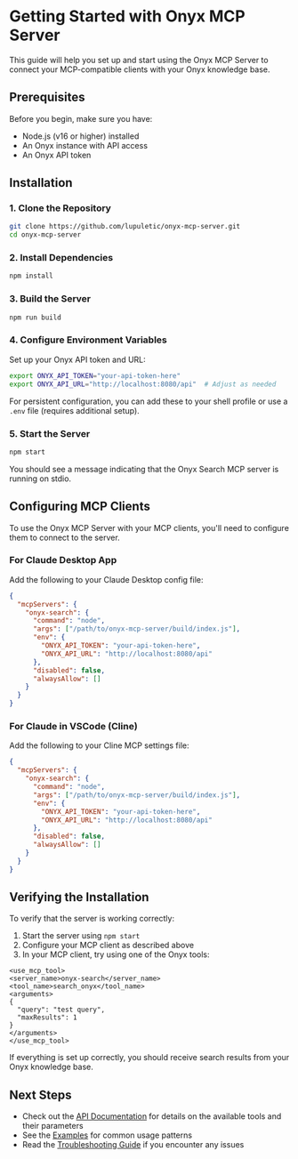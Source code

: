 # Getting Started with Onyx MCP Server

This guide will help you set up and start using the Onyx MCP Server to connect your MCP-compatible clients with your Onyx knowledge base.

## Prerequisites

Before you begin, make sure you have:

- Node.js (v16 or higher) installed
- An Onyx instance with API access
- An Onyx API token

## Installation

### 1. Clone the Repository

```bash
git clone https://github.com/lupuletic/onyx-mcp-server.git
cd onyx-mcp-server
```

### 2. Install Dependencies

```bash
npm install
```

### 3. Build the Server

```bash
npm run build
```

### 4. Configure Environment Variables

Set up your Onyx API token and URL:

```bash
export ONYX_API_TOKEN="your-api-token-here"
export ONYX_API_URL="http://localhost:8080/api"  # Adjust as needed
```

For persistent configuration, you can add these to your shell profile or use a `.env` file (requires additional setup).

### 5. Start the Server

```bash
npm start
```

You should see a message indicating that the Onyx Search MCP server is running on stdio.

## Configuring MCP Clients

To use the Onyx MCP Server with your MCP clients, you'll need to configure them to connect to the server.

### For Claude Desktop App

Add the following to your Claude Desktop config file:

```json
{
  "mcpServers": {
    "onyx-search": {
      "command": "node",
      "args": ["/path/to/onyx-mcp-server/build/index.js"],
      "env": {
        "ONYX_API_TOKEN": "your-api-token-here",
        "ONYX_API_URL": "http://localhost:8080/api"
      },
      "disabled": false,
      "alwaysAllow": []
    }
  }
}
```

### For Claude in VSCode (Cline)

Add the following to your Cline MCP settings file:

```json
{
  "mcpServers": {
    "onyx-search": {
      "command": "node",
      "args": ["/path/to/onyx-mcp-server/build/index.js"],
      "env": {
        "ONYX_API_TOKEN": "your-api-token-here",
        "ONYX_API_URL": "http://localhost:8080/api"
      },
      "disabled": false, 
      "alwaysAllow": []
    }
  }
}
```

## Verifying the Installation

To verify that the server is working correctly:

1. Start the server using `npm start`
2. Configure your MCP client as described above
3. In your MCP client, try using one of the Onyx tools:

```
<use_mcp_tool>
<server_name>onyx-search</server_name>
<tool_name>search_onyx</tool_name>
<arguments>
{
  "query": "test query",
  "maxResults": 1
}
</arguments>
</use_mcp_tool>
```

If everything is set up correctly, you should receive search results from your Onyx knowledge base.

## Next Steps

- Check out the [API Documentation](./api.md) for details on the available tools and their parameters
- See the [Examples](./examples.md) for common usage patterns
- Read the [Troubleshooting Guide](./troubleshooting.md) if you encounter any issues